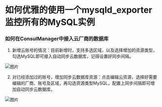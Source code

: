 # 如何优雅的使用一个mysqld_exporter监控所有的MySQL实例
### 如何在ConsulManager中接入云厂商的数据库
1. 新增云账号的情况：目前新增时，支持多选区域，以及选择增加的资源类型，勾选MySQL即可接入自动同步云数据库，记得设置好同步间隔。

![图片](https://user-images.githubusercontent.com/3349611/199262165-3582e051-a924-4043-bc05-96643b17caca.png)

2. 对已经添加过的账号，增加同步云数据库资源：点击编辑云资源，选择好需要编辑的厂商、账号及区域，再勾选资源类型MySQL，配置上同步间隔即可增加自动同步云数据库。

![图片](https://user-images.githubusercontent.com/3349611/199264858-f2a325bf-fad2-4850-bc39-76e9271d883e.png)
